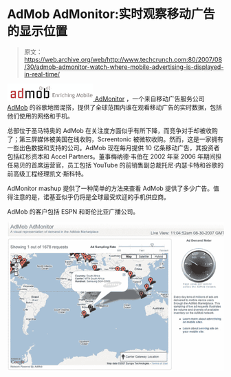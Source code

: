 # AdMob AdMonitor:实时观察移动广告的显示位置

> 原文：<https://web.archive.org/web/http://www.techcrunch.com:80/2007/08/30/admob-admonitor-watch-where-mobile-advertising-is-displayed-in-real-time/>

[![admob.jpg](img/4663417cd2dd07d673366935e640150d.png) ](https://web.archive.org/web/20160419012705/http://www.crunchbase.com/company/admob) [AdMonitor](https://web.archive.org/web/20160419012705/http://www.admob.com/s/home/live) ，一个来自移动广告服务公司 [AdMob](https://web.archive.org/web/20160419012705/http://www.crunchbase.com/company/admob) 的谷歌地图混搭，提供了全球范围内谁在观看移动广告的实时数据，包括他们使用的网络和手机。

总部位于圣马特奥的 AdMob 在关注度方面似乎有所下降，而竞争对手却被收购了；第三屏媒体被美国在线收购，Screentonic 被微软收购。然而，这是一家拥有一些出色数据和支持的公司。AdMob 现在每月提供 10 亿条移动广告，其投资者包括红杉资本和 Accel Partners。董事梅纳德·韦伯在 2002 年至 2006 年期间担任易贝的首席运营官，员工包括 YouTube 的前销售副总裁托尼·内瑟卡特和谷歌的前高级工程经理凯文·斯科特。

AdMonitor mashup 提供了一种简单的方法来查看 AdMob 提供了多少广告。值得注意的是，诺基亚似乎仍将是全球最受欢迎的手机供应商。

AdMob 的客户包括 ESPN 和哥伦比亚广播公司。

![admob1.jpg](img/d75580d8ab6745cd157c115ab14499c7.png)